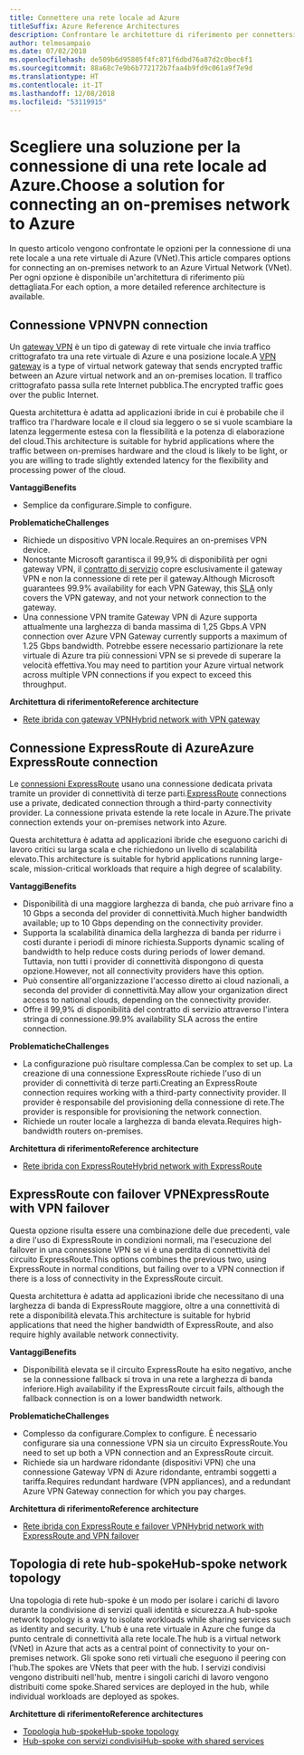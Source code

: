 ```yaml
---
title: Connettere una rete locale ad Azure
titleSuffix: Azure Reference Architectures
description: Confrontare le architetture di riferimento per connettersi a una rete locale in Azure.
author: telmosampaio
ms.date: 07/02/2018
ms.openlocfilehash: de509b6d95805f4fc871f6dbd76a87d2c0bec6f1
ms.sourcegitcommit: 88a68c7e9b6b772172b7faa4b9fd9c061a9f7e9d
ms.translationtype: HT
ms.contentlocale: it-IT
ms.lasthandoff: 12/08/2018
ms.locfileid: "53119915"
---
```

# <a name="choose-a-solution-for-connecting-an-on-premises-network-to-azure"></a><span data-ttu-id="ef05c-103">Scegliere una soluzione per la connessione di una rete locale ad Azure.</span><span class="sxs-lookup"><span data-stu-id="ef05c-103">Choose a solution for connecting an on-premises network to Azure</span></span>

<span data-ttu-id="ef05c-104">In questo articolo vengono confrontate le opzioni per la connessione di una rete locale a una rete virtuale di Azure (VNet).</span><span class="sxs-lookup"><span data-stu-id="ef05c-104">This article compares options for connecting an on-premises network to an Azure Virtual Network (VNet).</span></span> <span data-ttu-id="ef05c-105">Per ogni opzione è disponibile un'architettura di riferimento più dettagliata.</span><span class="sxs-lookup"><span data-stu-id="ef05c-105">For each option, a more detailed reference architecture is available.</span></span>

## <a name="vpn-connection"></a><span data-ttu-id="ef05c-106">Connessione VPN</span><span class="sxs-lookup"><span data-stu-id="ef05c-106">VPN connection</span></span>

<span data-ttu-id="ef05c-107">Un [gateway VPN](/azure/vpn-gateway/vpn-gateway-about-vpngateways) è un tipo di gateway di rete virtuale che invia traffico crittografato tra una rete virtuale di Azure e una posizione locale.</span><span class="sxs-lookup"><span data-stu-id="ef05c-107">A [VPN gateway](/azure/vpn-gateway/vpn-gateway-about-vpngateways) is a type of virtual network gateway that sends encrypted traffic between an Azure virtual network and an on-premises location.</span></span> <span data-ttu-id="ef05c-108">Il traffico crittografato passa sulla rete Internet pubblica.</span><span class="sxs-lookup"><span data-stu-id="ef05c-108">The encrypted traffic goes over the public Internet.</span></span>

<span data-ttu-id="ef05c-109">Questa architettura è adatta ad applicazioni ibride in cui è probabile che il traffico tra l'hardware locale e il cloud sia leggero o se si vuole scambiare la latenza leggermente estesa con la flessibilità e la potenza di elaborazione del cloud.</span><span class="sxs-lookup"><span data-stu-id="ef05c-109">This architecture is suitable for hybrid applications where the traffic between on-premises hardware and the cloud is likely to be light, or you are willing to trade slightly extended latency for the flexibility and processing power of the cloud.</span></span>

<span data-ttu-id="ef05c-110">**Vantaggi**</span><span class="sxs-lookup"><span data-stu-id="ef05c-110">**Benefits**</span></span>

- <span data-ttu-id="ef05c-111">Semplice da configurare.</span><span class="sxs-lookup"><span data-stu-id="ef05c-111">Simple to configure.</span></span>

<span data-ttu-id="ef05c-112">**Problematiche**</span><span class="sxs-lookup"><span data-stu-id="ef05c-112">**Challenges**</span></span>

- <span data-ttu-id="ef05c-113">Richiede un dispositivo VPN locale.</span><span class="sxs-lookup"><span data-stu-id="ef05c-113">Requires an on-premises VPN device.</span></span>
- <span data-ttu-id="ef05c-114">Nonostante Microsoft garantisca il 99,9% di disponibilità per ogni gateway VPN, il [contratto di servizio](https://azure.microsoft.com/support/legal/sla/vpn-gateway/) copre esclusivamente il gateway VPN e non la connessione di rete per il gateway.</span><span class="sxs-lookup"><span data-stu-id="ef05c-114">Although Microsoft guarantees 99.9% availability for each VPN Gateway, this [SLA](https://azure.microsoft.com/support/legal/sla/vpn-gateway/) only covers the VPN gateway, and not your network connection to the gateway.</span></span>
- <span data-ttu-id="ef05c-115">Una connessione VPN tramite Gateway VPN di Azure supporta attualmente una larghezza di banda massima di 1,25 Gbps.</span><span class="sxs-lookup"><span data-stu-id="ef05c-115">A VPN connection over Azure VPN Gateway currently supports a maximum of 1.25 Gbps bandwidth.</span></span> <span data-ttu-id="ef05c-116">Potrebbe essere necessario partizionare la rete virtuale di Azure tra più connessioni VPN se si prevede di superare la velocità effettiva.</span><span class="sxs-lookup"><span data-stu-id="ef05c-116">You may need to partition your Azure virtual network across multiple VPN connections if you expect to exceed this throughput.</span></span>

<span data-ttu-id="ef05c-117">**Architettura di riferimento**</span><span class="sxs-lookup"><span data-stu-id="ef05c-117">**Reference architecture**</span></span>

- [<span data-ttu-id="ef05c-118">Rete ibrida con gateway VPN</span><span class="sxs-lookup"><span data-stu-id="ef05c-118">Hybrid network with VPN gateway</span></span>](./vpn.md)

## <a name="azure-expressroute-connection"></a><span data-ttu-id="ef05c-119">Connessione ExpressRoute di Azure</span><span class="sxs-lookup"><span data-stu-id="ef05c-119">Azure ExpressRoute connection</span></span>

<span data-ttu-id="ef05c-120">Le [connessioni ExpressRoute](/azure/expressroute/) usano una connessione dedicata privata tramite un provider di connettività di terze parti.</span><span class="sxs-lookup"><span data-stu-id="ef05c-120">[ExpressRoute](/azure/expressroute/) connections use a private, dedicated connection through a third-party connectivity provider.</span></span> <span data-ttu-id="ef05c-121">La connessione privata estende la rete locale in Azure.</span><span class="sxs-lookup"><span data-stu-id="ef05c-121">The private connection extends your on-premises network into Azure.</span></span> 

<span data-ttu-id="ef05c-122">Questa architettura è adatta ad applicazioni ibride che eseguono carichi di lavoro critici su larga scala e che richiedono un livello di scalabilità elevato.</span><span class="sxs-lookup"><span data-stu-id="ef05c-122">This architecture is suitable for hybrid applications running large-scale, mission-critical workloads that require a high degree of scalability.</span></span> 

<span data-ttu-id="ef05c-123">**Vantaggi**</span><span class="sxs-lookup"><span data-stu-id="ef05c-123">**Benefits**</span></span>

- <span data-ttu-id="ef05c-124">Disponibilità di una maggiore larghezza di banda, che può arrivare fino a 10 Gbps a seconda del provider di connettività.</span><span class="sxs-lookup"><span data-stu-id="ef05c-124">Much higher bandwidth available; up to 10 Gbps depending on the connectivity provider.</span></span>
- <span data-ttu-id="ef05c-125">Supporta la scalabilità dinamica della larghezza di banda per ridurre i costi durante i periodi di minore richiesta.</span><span class="sxs-lookup"><span data-stu-id="ef05c-125">Supports dynamic scaling of bandwidth to help reduce costs during periods of lower demand.</span></span> <span data-ttu-id="ef05c-126">Tuttavia, non tutti i provider di connettività dispongono di questa opzione.</span><span class="sxs-lookup"><span data-stu-id="ef05c-126">However, not all connectivity providers have this option.</span></span>
- <span data-ttu-id="ef05c-127">Può consentire all'organizzazione l'accesso diretto ai cloud nazionali, a seconda del provider di connettività.</span><span class="sxs-lookup"><span data-stu-id="ef05c-127">May allow your organization direct access to national clouds, depending on the connectivity provider.</span></span>
- <span data-ttu-id="ef05c-128">Offre il 99,9% di disponibilità del contratto di servizio attraverso l'intera stringa di connessione.</span><span class="sxs-lookup"><span data-stu-id="ef05c-128">99.9% availability SLA across the entire connection.</span></span>

<span data-ttu-id="ef05c-129">**Problematiche**</span><span class="sxs-lookup"><span data-stu-id="ef05c-129">**Challenges**</span></span>

- <span data-ttu-id="ef05c-130">La configurazione può risultare complessa.</span><span class="sxs-lookup"><span data-stu-id="ef05c-130">Can be complex to set up.</span></span> <span data-ttu-id="ef05c-131">La creazione di una connessione ExpressRoute richiede l'uso di un provider di connettività di terze parti.</span><span class="sxs-lookup"><span data-stu-id="ef05c-131">Creating an ExpressRoute connection requires working with a third-party connectivity provider.</span></span> <span data-ttu-id="ef05c-132">Il provider è responsabile del provisioning della connessione di rete.</span><span class="sxs-lookup"><span data-stu-id="ef05c-132">The provider is responsible for provisioning the network connection.</span></span>
- <span data-ttu-id="ef05c-133">Richiede un router locale a larghezza di banda elevata.</span><span class="sxs-lookup"><span data-stu-id="ef05c-133">Requires high-bandwidth routers on-premises.</span></span>

<span data-ttu-id="ef05c-134">**Architettura di riferimento**</span><span class="sxs-lookup"><span data-stu-id="ef05c-134">**Reference architecture**</span></span>

- [<span data-ttu-id="ef05c-135">Rete ibrida con ExpressRoute</span><span class="sxs-lookup"><span data-stu-id="ef05c-135">Hybrid network with ExpressRoute</span></span>](./expressroute.md)

## <a name="expressroute-with-vpn-failover"></a><span data-ttu-id="ef05c-136">ExpressRoute con failover VPN</span><span class="sxs-lookup"><span data-stu-id="ef05c-136">ExpressRoute with VPN failover</span></span>

<span data-ttu-id="ef05c-137">Questa opzione risulta essere una combinazione delle due precedenti, vale a dire l'uso di ExpressRoute in condizioni normali, ma l'esecuzione del failover in una connessione VPN se vi è una perdita di connettività del circuito ExpressRoute.</span><span class="sxs-lookup"><span data-stu-id="ef05c-137">This options combines the previous two, using ExpressRoute in normal conditions, but failing over to a VPN connection if there is a loss of connectivity in the ExpressRoute circuit.</span></span>

<span data-ttu-id="ef05c-138">Questa architettura è adatta ad applicazioni ibride che necessitano di una larghezza di banda di ExpressRoute maggiore, oltre a una connettività di rete a disponibilità elevata.</span><span class="sxs-lookup"><span data-stu-id="ef05c-138">This architecture is suitable for hybrid applications that need the higher bandwidth of ExpressRoute, and also require highly available network connectivity.</span></span> 

<span data-ttu-id="ef05c-139">**Vantaggi**</span><span class="sxs-lookup"><span data-stu-id="ef05c-139">**Benefits**</span></span>

- <span data-ttu-id="ef05c-140">Disponibilità elevata se il circuito ExpressRoute ha esito negativo, anche se la connessione fallback si trova in una rete a larghezza di banda inferiore.</span><span class="sxs-lookup"><span data-stu-id="ef05c-140">High availability if the ExpressRoute circuit fails, although the fallback connection is on a lower bandwidth network.</span></span>

<span data-ttu-id="ef05c-141">**Problematiche**</span><span class="sxs-lookup"><span data-stu-id="ef05c-141">**Challenges**</span></span>

- <span data-ttu-id="ef05c-142">Complesso da configurare.</span><span class="sxs-lookup"><span data-stu-id="ef05c-142">Complex to configure.</span></span> <span data-ttu-id="ef05c-143">È necessario configurare sia una connessione VPN sia un circuito ExpressRoute.</span><span class="sxs-lookup"><span data-stu-id="ef05c-143">You need to set up both a VPN connection and an ExpressRoute circuit.</span></span>
- <span data-ttu-id="ef05c-144">Richiede sia un hardware ridondante (dispositivi VPN) che una connessione Gateway VPN di Azure ridondante, entrambi soggetti a tariffa.</span><span class="sxs-lookup"><span data-stu-id="ef05c-144">Requires redundant hardware (VPN appliances), and a redundant Azure VPN Gateway connection for which you pay charges.</span></span>

<span data-ttu-id="ef05c-145">**Architettura di riferimento**</span><span class="sxs-lookup"><span data-stu-id="ef05c-145">**Reference architecture**</span></span>

- [<span data-ttu-id="ef05c-146">Rete ibrida con ExpressRoute e failover VPN</span><span class="sxs-lookup"><span data-stu-id="ef05c-146">Hybrid network with ExpressRoute and VPN failover</span></span>](./expressroute-vpn-failover.md)

## <a name="hub-spoke-network-topology"></a><span data-ttu-id="ef05c-147">Topologia di rete hub-spoke</span><span class="sxs-lookup"><span data-stu-id="ef05c-147">Hub-spoke network topology</span></span>

<span data-ttu-id="ef05c-148">Una topologia di rete hub-spoke è un modo per isolare i carichi di lavoro durante la condivisione di servizi quali identità e sicurezza.</span><span class="sxs-lookup"><span data-stu-id="ef05c-148">A hub-spoke network topology is a way to isolate workloads while sharing services such as identity and security.</span></span> <span data-ttu-id="ef05c-149">L'hub è una rete virtuale in Azure che funge da punto centrale di connettività alla rete locale.</span><span class="sxs-lookup"><span data-stu-id="ef05c-149">The hub is a virtual network (VNet) in Azure that acts as a central point of connectivity to your on-premises network.</span></span> <span data-ttu-id="ef05c-150">Gli spoke sono reti virtuali che eseguono il peering con l'hub.</span><span class="sxs-lookup"><span data-stu-id="ef05c-150">The spokes are VNets that peer with the hub.</span></span> <span data-ttu-id="ef05c-151">I servizi condivisi vengono distribuiti nell'hub, mentre i singoli carichi di lavoro vengono distribuiti come spoke.</span><span class="sxs-lookup"><span data-stu-id="ef05c-151">Shared services are deployed in the hub, while individual workloads are deployed as spokes.</span></span>

<span data-ttu-id="ef05c-152">**Architetture di riferimento**</span><span class="sxs-lookup"><span data-stu-id="ef05c-152">**Reference architectures**</span></span>

- [<span data-ttu-id="ef05c-153">Topologia hub-spoke</span><span class="sxs-lookup"><span data-stu-id="ef05c-153">Hub-spoke topology</span></span>](./hub-spoke.md)
- [<span data-ttu-id="ef05c-154">Hub-spoke con servizi condivisi</span><span class="sxs-lookup"><span data-stu-id="ef05c-154">Hub-spoke with shared services</span></span>](./shared-services.md)
